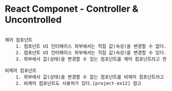 # React Componet - Controller & Uncontrolled

<pre>

제어 컴포넌트
	1. 컴포넌트 UI 인터페이스 외부에서는 직접 값(속성)을 변경할 수 없다.
	2. 컴포넌트 UI 인터페이스 외부에서는 직접 값(속성)을 변경할 수 있다.
	3. 외부에서 값(상태)을 변경할 수 있는 컴포넌트를 제어 컴포넌트라고 한다.

비제어 컴포넌트
	1. 외부에서 값(상태)을 변경할 수 없는 컴포넌트를 비제어 컴포넌트라고 한다.
    2. 비제어 컴포넌트도 사용처가 있다.[project-ex12] 참고

</pre>